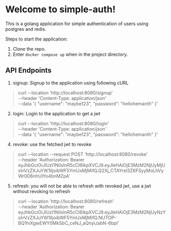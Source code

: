 # Welcome to simple-auth!
This is a golang application for simple authentication of users using postgres and redis.

Steps to start the application:
1. Clone the repo.
2. Enter `docker compose up` when in the project directory.

## API Endpoints

1. signup: Signup to the application using following cURL

> curl --location 'http://localhost:8080/signup' \
--header 'Content-Type: application/json' \
--data '{
    "username": "maybe123",
    "password": "hellohemanth"
}'

2. login: Login to the application to get a jwt

> curl --location 'http://localhost:8080/login' \
--header 'Content-Type: application/json' \
--data '{
    "username": "maybe123",
    "password": "hellohemanth"
}'

4. revoke: use the fetched jwt to revoke

> curl --location --request POST 'http://localhost:8080/revoke' \
--header 'Authorization: Bearer eyJhbGciOiJIUzI1NiIsInR5cCI6IkpXVCJ9.eyJleHAiOjE3MzM2NjUyMjUsInVzZXJuYW1lIjoibWF5YmUxMjMifQ.Q2Xj_CTAYrel3Z6FSyyMoLhVyWr0D6nhUlYo4bnMZpA'

5. refresh: you will not be able to refresh with revoked jwt, use a jwt without revoking to refresh

> curl --location 'http://localhost:8080/refresh' \
--header 'Authorization: Bearer eyJhbGciOiJIUzI1NiIsInR5cCI6IkpXVCJ9.eyJleHAiOjE3MzM2NjUyNzYsInVzZXJuYW1lIjoibWF5YmUxMjMifQ.NUTOP-BQ1hiXgwEWY0MkSbC_ceNJ_aQnylJabN-6bpI'
